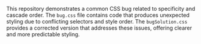 This repository demonstrates a common CSS bug related to specificity and cascade order. The `bug.css` file contains code that produces unexpected styling due to conflicting selectors and style order.  The `bugSolution.css` provides a corrected version that addresses these issues, offering clearer and more predictable styling.